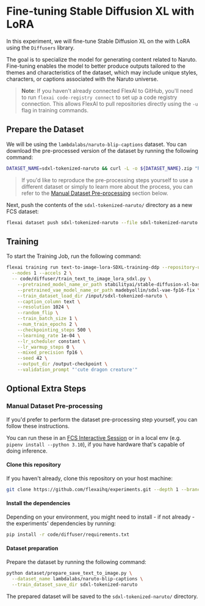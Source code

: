# Fine-tuning Stable Diffusion XL with LoRA

In this experiment, we will fine-tune Stable Diffusion XL on the with LoRA using the `Diffusers` library.

The goal is to specialize the model for generating content related to Naruto.
Fine-tuning enables the model to better produce outputs tailored to the themes and characteristics of the dataset, which may include unique styles, characters, or captions associated with the Naruto universe.

> **Note**: If you haven't already connected FlexAI to GitHub, you'll need to run `flexai code-registry connect` to set up a code registry connection. This allows FlexAI to pull repositories directly using the `-u` flag in training commands.

## Prepare the Dataset

We will be using the `lambdalabs/naruto-blip-captions` dataset. You can download the pre-processed version of the dataset by running the following command:

```bash
DATASET_NAME=sdxl-tokenized-naruto && curl -L -o ${DATASET_NAME}.zip "https://bucket-docs-samples-99b3a05.s3.eu-west-1.amazonaws.com/${DATASET_NAME}.zip" && unzip ${DATASET_NAME}.zip && rm ${DATASET_NAME}.zip
```

> If you'd like to reproduce the pre-processing steps yourself to use a different dataset or simply to learn more about the process, you can refer to the [Manual Dataset Pre-processing](#manual-dataset-pre-processing) section below.

Next, push the contents of the `sdxl-tokenized-naruto/` directory as a new FCS dataset:

```bash
flexai dataset push sdxl-tokenized-naruto --file sdxl-tokenized-naruto
```

## Training

To start the Training Job, run the following command:

```bash
flexai training run text-to-image-lora-SDXL-training-ddp --repository-url https://github.com/flexaihq/experiments --dataset sdxl-tokenized-naruto --secret HF_TOKEN=<HF_AUTH_TOKEN_SECRET_NAME> --secret WANDB_API_KEY=<WANDB_API_KEY_SECRET_NAME> --requirements-path code/diffuser/requirements.txt \
  --nodes 1 --accels 2 \
  -- code/diffuser/train_text_to_image_lora_sdxl.py \
    --pretrained_model_name_or_path stabilityai/stable-diffusion-xl-base-1.0 \
    --pretrained_vae_model_name_or_path madebyollin/sdxl-vae-fp16-fix \
    --train_dataset_load_dir /input/sdxl-tokenized-naruto \
    --caption_column text \
    --resolution 1024 \
    --random_flip \
    --train_batch_size 1 \
    --num_train_epochs 2 \
    --checkpointing_steps 500 \
    --learning_rate 1e-04 \
    --lr_scheduler constant \
    --lr_warmup_steps 0 \
    --mixed_precision fp16 \
    --seed 42 \
    --output_dir /output-checkpoint \
    --validation_prompt "'cute dragon creature'"
```

## Optional Extra Steps

### Manual Dataset Pre-processing

If you'd prefer to perform the dataset pre-processing step yourself, you can follow these instructions.

You can run these in an [FCS Interactive Session](https://docs.flex.ai/cli/guides/interactive-training/) or in a local env (e.g. `pipenv install --python 3.10`), if you have hardware that's capable of doing inference.

#### Clone this repository

If you haven't already, clone this repository on your host machine:

```bash
git clone https://github.com/flexaihq/experiments.git --depth 1 --branch main && cd fcs-experiments
```

#### Install the dependencies

Depending on your environment, you might need to install - if not already - the experiments' dependencies by running:

```bash
pip install -r code/diffuser/requirements.txt
```

#### Dataset preparation

Prepare the dataset by running the following command:

```bash
python dataset/prepare_save_text_to_image.py \
  --dataset_name lambdalabs/naruto-blip-captions \
  --train_dataset_save_dir sdxl-tokenized-naruto
```

The prepared dataset will be saved to the `sdxl-tokenized-naruto/` directory.
